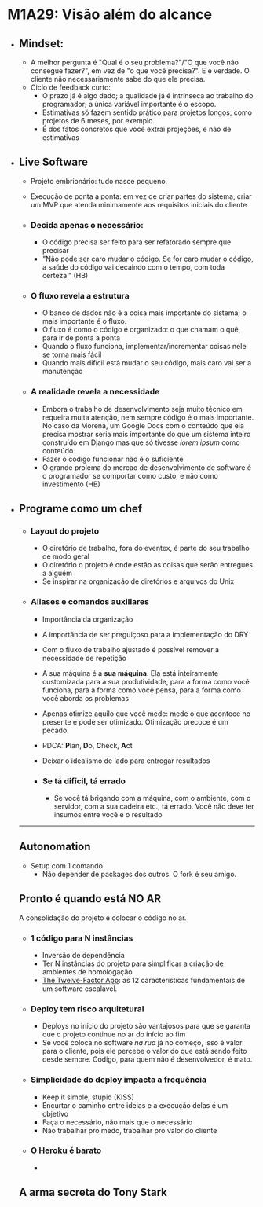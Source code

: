 # M1A29: Visão além do alcance

* ## Mindset:
  * A melhor pergunta é "Qual é o seu problema?"/"O que você não consegue fazer?", em vez de "o que você precisa?". E é verdade. O cliente não necessariamente sabe do que ele precisa.
  * Ciclo de feedback curto:
    * O prazo já é algo dado; a qualidade já é intrínseca ao trabalho do programador; a única variável importante é o escopo.
    * Estimativas só fazem sentido prático para projetos longos, como projetos de 6 meses, por exemplo.
    * É dos fatos concretos que você extrai projeções, e não de estimativas

* ## **Live Software**
  * Projeto embrionário: tudo nasce pequeno.

  * Execução de ponta a ponta: em vez de criar partes do sistema, criar um MVP que atenda minimamente aos requisitos iniciais do cliente

  * ### **Decida apenas o necessário:**
    * O código precisa ser feito para ser refatorado sempre que precisar
    * "Não pode ser caro mudar o código. Se for caro mudar o código, a saúde do código vai decaindo com o tempo, com toda certeza." (HB)

  * ### **O fluxo revela a estrutura**
    * O banco de dados não é a coisa mais importante do sistema; o mais importante é o fluxo.
    * O fluxo é como o código é organizado: o que chamam o quê, para ir de ponta a ponta
    * Quando o fluxo funciona, implementar/incrementar coisas nele se torna mais fácil
    * Quando mais difícil está mudar o seu código, mais caro vai ser a manutenção

  * ### **A realidade revela a necessidade**

    * Embora o trabalho de desenvolvimento seja muito técnico em requeira muita atenção, nem sempre código é o mais importante. No caso da Morena, um Google Docs com o conteúdo que ela precisa mostrar seria mais importante do que um sistema inteiro construído em Django mas que só tivesse *lorem ipsum* como conteúdo
    * Fazer o código funcionar não é o suficiente
    * O grande prolema do mercao de desenvolvimento de software é o programador se comportar como custo, e não como investimento (HB)

* ## Programe como um chef

  * ###  Layout do projeto

    * O diretório de trabalho, fora do eventex, é parte do seu trabalho de modo geral
    * O diretório o projeto é onde estão as coisas que serão entregues a alguém
    * Se inspirar na organização de diretórios e arquivos do Unix

  * ### Aliases e comandos auxiliares

    * Importância da organização

    * A importância de ser preguiçoso para a implementação do DRY

    * Com o fluxo de trabalho ajustado é possível remover a necessidade de repetição

    * A sua máquina é a **sua máquina**. Ela está inteiramente customizada para a sua produtividade, para a forma como você funciona, para a forma como você pensa, para a forma como você aborda os problemas

    * Apenas otimize aquilo que você mede: mede o que acontece no presente e pode ser otimizado. Otimização precoce é um pecado.

    * PDCA: **P**lan, **D**o, **C**heck, **A**ct

    * Deixar o idealismo de lado para entregar resultados

    * ### Se tá difícil, tá errado

      * Se você tá brigando com a máquina, com o ambiente, com o servidor, com a sua cadeira etc., tá errado. Você não deve ter insumos entre você e o resultado

  ***

   ## Autonomation

  * Setup com 1 comando
    * Não depender de packages dos outros. O fork é seu amigo.

  ## Pronto é quando está NO AR

  A consolidação do projeto é colocar o código no ar.

  * ### 1 código para N instâncias

    * Inversão de dependência
    * Ter N instâncias do projeto para simplificar a criação de ambientes de homologação
    * [The Twelve-Factor App](https://12factor.net/pt_br/): as 12 características fundamentais de um software escalável.

  * ### Deploy tem risco arquitetural

    * Deploys no início do projeto são vantajosos para que se garanta que o projeto continue no ar do início ao fim
    * Se você coloca no software *na rua* já no começo, isso é valor para o cliente, pois ele percebe o valor do que está sendo feito desde sempre. Código, para quem não é desenvolvedor, é mato.

  * ### Simplicidade do deploy impacta a frequência

    * Keep it simple, stupid (KISS)
    * Encurtar o caminho entre ideias e a execução delas é um objetivo
    * Faça o necessário, não mais que o necessário
    * Não trabalhar pro medo, trabalhar pro valor do cliente

  * ### O Heroku é barato

    * 

  ## A arma secreta do Tony Stark

  
